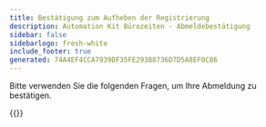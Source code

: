 ```yaml
---
title: Bestätigung zum Aufheben der Registrierung
description: Automation Kit Bürozeiten - Abmeldebestätigung
sidebar: false
sidebarlogo: fresh-white
include_footer: true
generated: 74A4EF4CCA7939DF35FE293B8736D7D5A8EF0C86
---
```


Bitte verwenden Sie die folgenden Fragen, um Ihre Abmeldung zu bestätigen.

{{<questions name="/office-hours/unregister-confirm.json" completed="Thank you for completing unregistration confirmation" showNavigationButtons=false >}}
